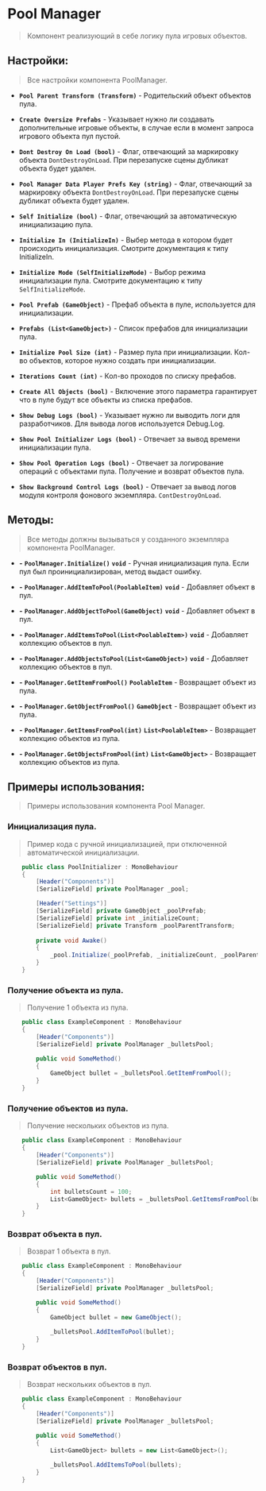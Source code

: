 # Pool Manager

> Компонент реализующий в себе логику пула игровых объектов.

## Настройки:

> Все настройки компонента PoolManager.

- **`Pool Parent Transform (Transform)`** - Родительский объект объектов пула.


- **`Create Oversize Prefabs`** - Указывает нужно ли создавать дополнительные игровые объекты, в случае если в момент запроса игрового объекта пул пустой.


- **`Dont Destroy On Load (bool)`** - Флаг, отвечающий за маркировку объекта `DontDestroyOnLoad`. При перезапуске сцены дубликат объекта будет удален.


- **`Pool Manager Data Player Prefs Key (string)`** - Флаг, отвечающий за маркировку объекта `DontDestroyOnLoad`. При перезапуске сцены дубликат объекта будет удален.


- **`Self Initialize (bool)`** - Флаг, отвечающий за автоматическую инициализацию пула.


- **`Initialize In (InitializeIn)`** - Выбер метода в котором будет происходить инициализация. Смотрите документация к типу InitializeIn.


- **`Initialize Mode (SelfInitializeMode)`** - Выбор режима инициализации пула. Смотрите документацию к типу `SelfInitializeMode`.


- **`Pool Prefab (GameObject)`** - Префаб объекта в пуле, используется для инициализации.


- **`Prefabs (List<GameObject>)`** - Список префабов для инициализации пула.


- **`Initialize Pool Size (int)`** - Размер пула при инициализации. Кол-во объектов, которое нужно создать при инициализации.


- **`Iterations Count (int)`** - Кол-во проходов по списку префабов.


- **`Create All Objects (bool)`** - Включение этого параметра гарантирует что в пуле будут все объекты из списка префабов.


- **`Show Debug Logs (bool)`** - Указывает нужно ли выводить логи для разработчиков. Для вывода логов используется Debug.Log.


- **`Show Pool Initializer Logs (bool)`** - Отвечает за вывод времени инициализации пула.


- **`Show Pool Operation Logs (bool)`** - Отвечает за логирование операций с объектами пула. Получение и возврат объектов пула.


- **`Show Background Control Logs (bool)`** - Отвечает за вывод логов модуля контроля фонового экземпляра. `ContDestroyOnLoad`.


## Методы:

> Все методы должны вызываться у созданного экземпляра компонента PoolManager.

- **-** **`PoolManager.Initialize()`** **`void`** - Ручная инициализация пула. Если пул был проинициализирован, метод выдаст ошибку.


- **-** **`PoolManager.AddItemToPool(PoolableItem)`** **`void`** - Добавляет объект в пул.


- **-** **`PoolManager.AddObjectToPool(GameObject)`** **`void`** - Добавляет объект в пул.


- **-** **`PoolManager.AddItemsToPool(List<PoolableItem>)`** **`void`** - Добавляет коллекцию объектов в пул.


- **-** **`PoolManager.AddObjectsToPool(List<GameObject>)`** **`void`** - Добавляет коллекцию объектов в пул.


- **-** **`PoolManager.GetItemFromPool()`** **`PoolableItem`** - Возвращает объект из пула.


- **-** **`PoolManager.GetObjectFromPool()`** **`GameObject`** - Возвращает объект из пула.


- **-** **`PoolManager.GetItemsFromPool(int)`** **`List<PoolableItem>`** - Возвращает коллекцию объектов из пула.


- **-** **`PoolManager.GetObjectsFromPool(int)`** **`List<GameObject>`** - Возвращает коллекцию объектов из пула.

## Примеры использования:

> Примеры использования компонента Pool Manager.

### Инициализация пула.

> Пример кода с ручной инициализацией, при отключенной автоматической инициализации.

```c#
    public class PoolInitializer : MonoBehaviour
    {
        [Header("Components")] 
        [SerializeField] private PoolManager _pool;

        [Header("Settings")] 
        [SerializeField] private GameObject _poolPrefab;
        [SerializeField] private int _initializeCount;
        [SerializeField] private Transform _poolParentTransform;
        
        private void Awake()
        {
            _pool.Initialize(_poolPrefab, _initializeCount, _poolParentTransform);
        }
    }
```

### Получение объекта из пула.

> Получение 1 объекта из пула.

```c#
    public class ExampleComponent : MonoBehaviour
    {
        [Header("Components")] 
        [SerializeField] private PoolManager _bulletsPool;

        public void SomeMethod()
        {
            GameObject bullet = _bulletsPool.GetItemFromPool();
        }
    }
```

### Получение объектов из пула.

> Получение нескольких объектов из пула.

```c#
    public class ExampleComponent : MonoBehaviour
    {
        [Header("Components")] 
        [SerializeField] private PoolManager _bulletsPool;

        public void SomeMethod()
        {
            int bulletsCount = 100;
            List<GameObject> bullets = _bulletsPool.GetItemsFromPool(bulletsCount);
        }
    }
```

### Возврат объекта в пул.

> Возврат 1 объекта в пул.

```c#
    public class ExampleComponent : MonoBehaviour
    {
        [Header("Components")] 
        [SerializeField] private PoolManager _bulletsPool;

        public void SomeMethod()
        {
            GameObject bullet = new GameObject();
            
            _bulletsPool.AddItemToPool(bullet);
        }
    }
```

### Возврат объектов в пул.

> Возврат нескольких объектов в пул.

```c#
    public class ExampleComponent : MonoBehaviour
    {
        [Header("Components")] 
        [SerializeField] private PoolManager _bulletsPool;

        public void SomeMethod()
        {
            List<GameObject> bullets = new List<GameObject>();
            
            _bulletsPool.AddItemsToPool(bullets);
        }
    }
```